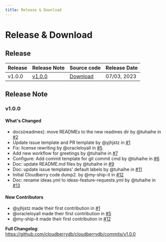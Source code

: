 ```yaml
---
title: Release & Download
---
```


# Release & Download

## Release

| Release | Release Note    | Source code                                                                  | Release Date |
|---------|-----------------|------------------------------------------------------------------------------|--------------|
| v1.0.0  | [v1.0.0](#v100) | [Download](https://github.com/cloudberrydb/cloudberrydb/releases/tag/v1.0.0) | 07/03, 2023  |


## Release Note

### v1.0.0

#### What's Changed

* docs(readmes): move READMEs to the new readmes dir by @tuhaihe in
  [#2](https://github.com/cloudberrydb/cloudberrydb/pull/2)
* Update issue template and PR template by @yjhjstz in
  [#1](https://github.com/cloudberrydb/cloudberrydb/pull/1)
* Fix: license rewriting by @oracleloyall in
  [#5](https://github.com/cloudberrydb/cloudberrydb/pull/5)
* Add new workflow for greetings by @tuhaihe in
  [#7](https://github.com/cloudberrydb/cloudberrydb/pull/7)
* Configure: Add commit template for git commit cmd by @tuhaihe in
  [#6](https://github.com/cloudberrydb/cloudberrydb/pull/6)
* Doc: update README.md files by @tuhaihe in
  [#9](https://github.com/cloudberrydb/cloudberrydb/pull/9)
* Doc: update issue templates' default labels by @tuhaihe in
  [#11](https://github.com/cloudberrydb/cloudberrydb/pull/11)
* Initial Cloudberry code dump2. by @my-ship-it in
  [#12](https://github.com/cloudberrydb/cloudberrydb/pull/12)
* Doc: rename ideas.yml to ideas-feature-requests.yml by @tuhaihe in
  [#13](https://github.com/cloudberrydb/cloudberrydb/pull/13)

#### New Contributors
* @yjhjstz made their first contribution in
  [#1](https://github.com/cloudberrydb/cloudberrydb/pull/1)
* @oracleloyall made their first contribution in
  [#5](https://github.com/cloudberrydb/cloudberrydb/pull/5)
* @my-ship-it made their first contribution in
  [#12](https://github.com/cloudberrydb/cloudberrydb/pull/12)

**Full Changelog**:
https://github.com/cloudberrydb/cloudberrydb/commits/v1.0.0

